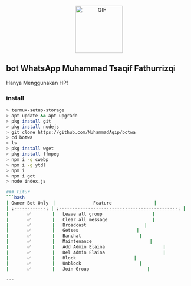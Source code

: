 <p align="center">
<img src="https://media.giphy.com/media/4dM1U76aAQ3dbE6bc3/giphy.gif" alt="GIF" width="128" height="128"/>

## bot WhatsApp Muhammad Tsaqif Fathurrizqi
Hanya Menggunakan HP!
### install 
```bash
> termux-setup-storage
> apt update && apt upgrade
> pkg install git
> pkg install nodejs
> git clone https://github.com/MuhammadAqip/botwa
> cd botwa
> ls
> pkg install wget
> pkg install ffmpeg
> npm i -g cwebp
> npm i -g ytdl
> npm i
> npm i got
> node index.js

### Fitur
```bash
| Owner Bot Only  |              Feature                |
| :------------: | :---------------------------------------------: |
|       ✅        |   Leave all group                   |
|       ✅        |   Clear all message                 |
|       ✅        |   Broadcast                      |
|       ✅        |   Getses                      |
|       ✅        |   Banchat                      |
|       ✅        |   Maintenance                      |
|       ✅        |   Add Admin Elaina                      |
|       ✅        |   Del Admin Elaina                      |
|       ✅        |   Block                      |
|       ✅        |   Unblock                      |
|       ✅        |   Join Group                      |

---
